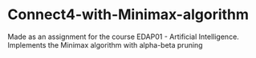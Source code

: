 # Connect4-with-Minimax-algorithm
Made as an assignment for the course EDAP01 - Artificial Intelligence. Implements the Minimax algorithm with alpha-beta pruning
